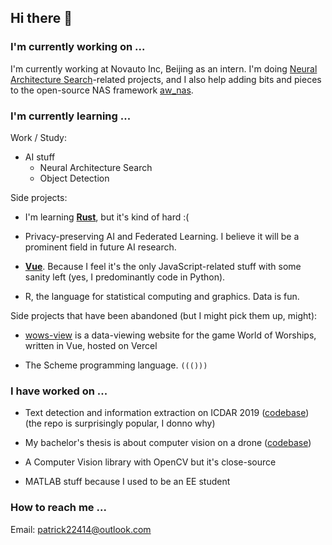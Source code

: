 ## Hi there 👋

<!--
**patrick22414/patrick22414** is a ✨ _special_ ✨ repository because its `README.md` (this file) appears on your GitHub profile.

Here are some ideas to get you started:

- 🔭 I’m currently working on ...
- 🌱 I’m currently learning ...
- 👯 I’m looking to collaborate on ...
- 🤔 I’m looking for help with ...
- 💬 Ask me about ...
- 📫 How to reach me: ...
- 😄 Pronouns: ...
- ⚡ Fun fact: ...
-->

### I'm currently working on ...

I'm currently working at Novauto Inc, Beijing as an intern. I'm doing [Neural Architecture Search](https://en.wikipedia.org/wiki/Neural_architecture_search)-related projects, and I also help adding bits and pieces to the open-source NAS framework [aw_nas](https://github.com/walkerning/aw_nas).

### I'm currently learning ...

Work / Study:

- AI stuff
    - Neural Architecture Search
    - Object Detection

Side projects:

- I'm learning [**Rust**](https://www.rust-lang.org/), but it's kind of hard :(

- Privacy-preserving AI and Federated Learning. I believe it will be a prominent field in future AI research.

- [**Vue**](https://vuejs.org/). Because I feel it's the only JavaScript-related stuff with some sanity left (yes, I predominantly code in Python).

- R, the language for statistical computing and graphics. Data is fun.

Side projects that have been abandoned (but I might pick them up, might):

- [wows-view](https://github.com/patrick22414/wows-view) is a data-viewing website for the game World of Worships, written in Vue, hosted on Vercel

- The Scheme programming language. `((()))`

### I have worked on ...

- Text detection and information extraction on ICDAR 2019 ([codebase](https://github.com/zzzDavid/ICDAR-2019-SROIE)) (the repo is surprisingly popular, I donno why)

- My bachelor's thesis is about computer vision on a drone ([codebase](https://github.com/patrick22414/drone-projects))

- A Computer Vision library with OpenCV but it's close-source

- MATLAB stuff because I used to be an EE student

### How to reach me ...

Email: patrick22414@outlook.com
